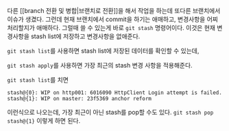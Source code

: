 다른 [[branch 전환 및 병합|브랜치로 전환]]을 해서 작업을 하는데 또다른 브랜치에서 이슈가 생겼다. 그런데 현재 브랜치에서 commit을 하기는 애매하고, 변경사항을 어찌 처리할지가 애매하다. 그럴때 쓸 수 있는게 바로 `git stash` 명령어이다. 이것은 현재 변경사항을 stash list에 저장하고 변경사항을 없애준다. 

`git stash list`를 사용하면 stash list에 저장된 데이터를 확인할 수 있는데,

`git stash apply`를 사용하면 가장 최근의 stash 변경 사항을 적용해준다.

`git stash list`를 치면
```
stash@{0}: WIP on http001: 6016090 HttpClient Login attempt is failed.
stash@{1}: WIP on master: 23f5369 anchor reform
```
이런식으로 나오는데, 
가장 최근이 아닌 stash를 pop할 수도 있다. `git stash pop stash@{1}` 이렇게 하면 된다.